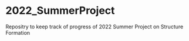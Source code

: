 # 2022_SummerProject
Repositry to keep track of progress of 2022 Summer Project on Structure Formation
